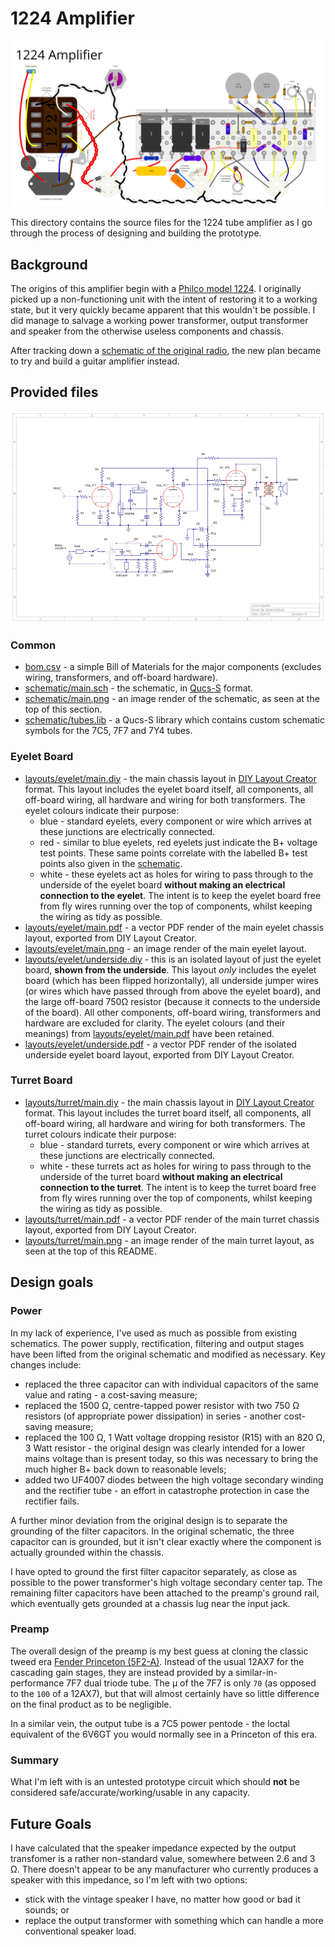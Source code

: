 # 1224 Amplifier

[![turret layout](layouts/turret/main.png)](layouts/turret/main.pdf)

This directory contains the source files for the 1224 tube amplifier as I go through the process of designing and building the prototype.

## Background

The origins of this amplifier begin with a [Philco model 1224](https://www.vintageradio.co.nz/model/philco/1224). I originally picked up a non-functioning unit with the intent of restoring it to a working state, but it very quickly became apparent that this wouldn't be possible. I did manage to salvage a working power transformer, output transformer and speaker from the otherwise useless components and chassis.

After tracking down a [schematic of the original radio](https://www.vintageradio.co.nz/static/images/models/philco/1224/Philco_1224_schematic.png), the new plan became to try and build a guitar amplifier instead.

## Provided files

![schematic](schematic/main.png)

### Common
- [bom.csv](bom.csv) - a simple Bill of Materials for the major components (excludes wiring, transformers, and off-board hardware).
- [schematic/main.sch](schematic/main.sch) - the schematic, in [Qucs-S](https://ra3xdh.github.io/) format.
- [schematic/main.png](schematic/main.png) - an image render of the schematic, as seen at the top of this section.
- [schematic/tubes.lib](schematic/tubes.lib) - a Qucs-S library which contains custom schematic symbols for the 7C5, 7F7 and 7Y4 tubes.

### Eyelet Board
- [layouts/eyelet/main.diy](layouts/eyelet/main.diy) - the main chassis layout in [DIY Layout Creator](https://github.com/bancika/diy-layout-creator) format. This layout includes the eyelet board itself, all components, all off-board wiring, all hardware and wiring for both transformers. The eyelet colours indicate their purpose:
  - blue - standard eyelets, every component or wire which arrives at these junctions are electrically connected.
  - red - similar to blue eyelets, red eyelets just indicate the B+ voltage test points. These same points correlate with the labelled B+ test points also given in the [schematic](schematic.sch).
  - white - these eyelets act as holes for wiring to pass through to the underside of the eyelet board **without making an electrical connection to the eyelet**. The intent is to keep the eyelet board free from fly wires running over the top of components, whilst keeping the wiring as tidy as possible.
- [layouts/eyelet/main.pdf](layouts/eyelet/main.pdf) - a vector PDF render of the main eyelet chassis layout, exported from DIY Layout Creator.
- [layouts/eyelet/main.png](layouts/eyelet/main.png) - an image render of the main eyelet layout.
- [layouts/eyelet/underside.diy](layouts/eyelet/underside.diy) - this is an isolated layout of just the eyelet board, **shown from the underside**. This layout _only_ includes the eyelet board (which has been flipped horizontally), all underside jumper wires (or wires which have passed through from above the eyelet board), and the large off-board 750&#8486; resistor (because it connects to the underside of the board). All other components, off-board wiring, transformers and hardware are excluded for clarity. The eyelet colours (and their meanings) from [layouts/eyelet/main.pdf](layouts/eyelet/main.pdf) have been retained.
- [layouts/eyelet/underside.pdf](layouts/eyelet/underside.pdf) - a vector PDF render of the isolated underside eyelet board layout, exported from DIY Layout Creator.

### Turret Board
- [layouts/turret/main.diy](layouts/turret/main.diy) - the main chassis layout in [DIY Layout Creator](https://github.com/bancika/diy-layout-creator) format. This layout includes the turret board itself, all components, all off-board wiring, all hardware and wiring for both transformers. The turret colours indicate their purpose:
  - blue - standard turrets, every component or wire which arrives at these junctions are electrically connected.
  - white - these turrets act as holes for wiring to pass through to the underside of the turret board **without making an electrical connection to the turret**. The intent is to keep the turret board free from fly wires running over the top of components, whilst keeping the wiring as tidy as possible.
- [layouts/turret/main.pdf](layouts/turret/main.pdf) - a vector PDF render of the main turret chassis layout, exported from DIY Layout Creator.
- [layouts/turret/main.png](layouts/turret/main.png) - an image render of the main turret layout, as seen at the top of this README.

## Design goals

### Power

In my lack of experience, I've used as much as possible from existing schematics. The power supply, rectification, filtering and output stages have been lifted from the original schematic and modified as necessary. Key changes include:

- replaced the three capacitor can with individual capacitors of the same value and rating - a cost-saving measure;
- replaced the 1500 Ω, centre-tapped power resistor with two 750 Ω resistors (of appropriate power dissipation) in series - another cost-saving measure;
- replaced the 100 Ω, 1 Watt voltage dropping resistor (R15) with an 820 Ω, 3 Watt resistor - the original design was clearly intended for a lower mains voltage than is present today, so this was necessary to bring the much higher B+ back down to reasonable levels;
- added two UF4007 diodes between the high voltage secondary winding and the rectifier tube - an effort in catastrophe protection in case the rectifier fails.

A further minor deviation from the original design is to separate the grounding of the filter capacitors. In the original schematic, the three capacitor can is grounded, but it isn't clear exactly where the component is actually grounded within the chassis.

I have opted to ground the first filter capacitor separately, as close as possible to the power transformer's high voltage secondary center tap. The remaining filter capacitors have been attached to the preamp's ground rail, which eventually gets grounded at a chassis lug near the input jack.

### Preamp

The overall design of the preamp is my best guess at cloning the classic tweed era [Fender Princeton (5F2-A)](https://en.wikipedia.org/wiki/Fender_Princeton). Instead of the usual 12AX7 for the cascading gain stages, they are instead provided by a similar-in-performance 7F7 dual triode tube. The μ of the 7F7 is only `70` (as opposed to the `100` of a 12AX7), but that will almost certainly have so little difference on the final product as to be negligible.

In a similar vein, the output tube is a 7C5 power pentode - the loctal equivalent of the 6V6GT you would normally see in a Princeton of this era.

### Summary

What I'm left with is an untested prototype circuit which should **not** be considered safe/accurate/working/usable in any capacity.

## Future Goals

I have calculated that the speaker impedance expected by the output transfomer is a rather non-standard value, somewhere between 2.6 and 3 Ω. There doesn't appear to be any manufacturer who currently produces a speaker with this impedance, so I'm left with two options:
- stick with the vintage speaker I have, no matter how good or bad it sounds; or
- replace the output transformer with something which can handle a more conventional speaker load.

